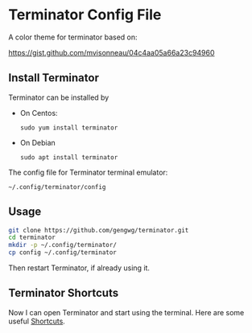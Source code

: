# Terminator Config File

A color theme for terminator based on:

https://gist.github.com/mvisonneau/04c4aa05a66a23c94960

## Install Terminator

Terminator can be installed by 

- On Centos:

    ```sudo yum install terminator```

- On Debian

    ```sudo apt install terminator```

The config file for Terminator terminal emulator:

    ~/.config/terminator/config


## Usage

```bash
git clone https://github.com/gengwg/terminator.git
cd terminator
mkdir -p ~/.config/terminator/
cp config ~/.config/terminator
```

Then restart Terminator, if already using it.

## Terminator Shortcuts

Now I can open Terminator and start using the terminal. Here are some useful [Shortcuts](terminator.md).
